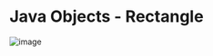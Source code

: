 # Java Objects - Rectangle
![image](https://user-images.githubusercontent.com/43872939/61580138-1e801080-ab30-11e9-95e7-1e1ff32052d8.png)

